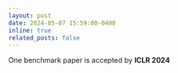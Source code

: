 ```yaml
---
layout: post
date: 2024-05-07 15:59:00-0400
inline: true
related_posts: false
---
```

<!-- markdownlint-disable MD041 -->

One benchmark paper is accepted by **ICLR 2024**
